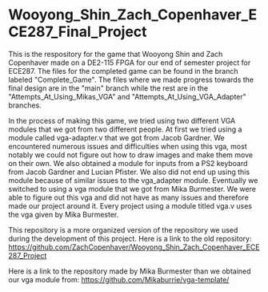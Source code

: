 # Wooyong_Shin_Zach_Copenhaver_ECE287_Final_Project
  This is the respository for the game that Wooyong Shin and Zach Copenhaver made on a DE2-115 FPGA for our end of semester project for ECE287. The files for the completed game can be found in the branch labeled "Complete_Game". The files where we made progress towards the final design are in the "main" branch while the rest are in the "Attempts_At_Using_Mikas_VGA" and "Attempts_At_Using_VGA_Adapter" branches.

  In the process of making this game, we tried using two different VGA modules that we got from two different people. At first we tried using a module called vga-adapter.v that we got from Jacob Gardner. We encountered numerous issues and difficulties when using this vga, most notably we could not figure out how to draw images and make them move on their own. We also obtained a module for inputs from a PS2 keyboard from Jacob Gardner and Lucian Pfister. We also did not end up using this module because of similar issues to the vga_adapter module. Eventually we switched to using a vga module that we got from Mika Burmester. We were able to figure out this vga and did not have as many issues and therefore made our project around it. Every project using a module titled vga.v uses the vga given by Mika Burmester. 

  This repository is a more organized version of the repository we used during the development of this project. Here is a link to the old repository: https://github.com/ZachCopenhaver/Wooyong_Shin_Zach_Copenhaver_ECE287_Project

Here is a link to the repository made by Mika Burmester than we obtained our vga module from: https://github.com/Mikaburrie/vga-template/
